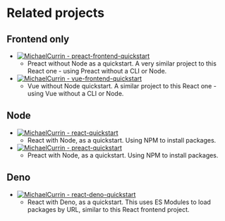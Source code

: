 # Related projects

## Frontend only

- [![MichaelCurrin - preact-frontend-quickstart](https://img.shields.io/static/v1?label=MichaelCurrin&message=preact-frontend-quickstart&color=blue&logo=github)](https://github.com/MichaelCurrin/preact-frontend-quickstart)
    - Preact without Node as a quickstart. A very similar project to this React one - using Preact without a CLI or Node.
- [![MichaelCurrin - vue-frontend-quickstart](https://img.shields.io/static/v1?label=MichaelCurrin&message=vue-frontend-quickstart&color=blue&logo=github)](https://github.com/MichaelCurrin/vue-frontend-quickstart)
    - Vue without Node quickstart. A similar project to this React one - using Vue without a CLI or Node.


## Node

- [![MichaelCurrin - react-quickstart](https://img.shields.io/static/v1?label=MichaelCurrin&message=react-quickstart&color=blue&logo=github)](https://github.com/MichaelCurrin/react-quickstart)
    - React with Node, as a quickstart. Using NPM to install packages.
- [![MichaelCurrin - preact-quickstart](https://img.shields.io/static/v1?label=MichaelCurrin&message=preact-quickstart&color=blue&logo=github)](https://github.com/MichaelCurrin/preact-quickstart)
    - Preact with Node, as a quickstart. Using NPM to install packages.


## Deno

- [![MichaelCurrin - react-deno-quickstart](https://img.shields.io/static/v1?label=MichaelCurrin&message=react-deno-quickstart&color=blue&logo=github)](https://github.com/MichaelCurrin/react-deno-quickstart)
    - React with Deno, as a quickstart. This uses ES Modules to load packages by URL, similar to this React frontend project.
